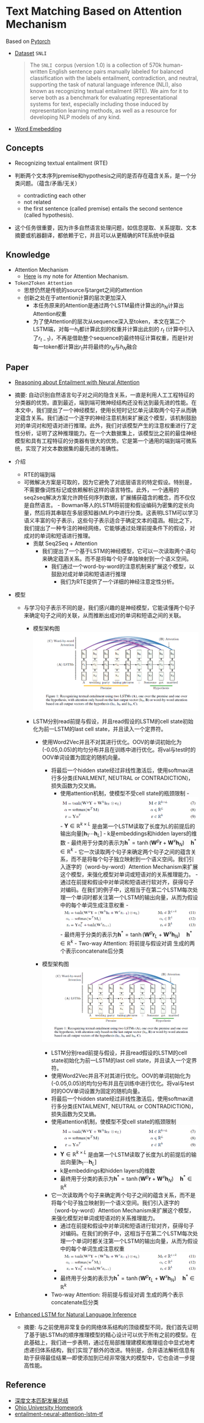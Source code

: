# Text Matching Based on Attention Mechanism

Based on [Pytorch](https://github.com/pytorch/pytorch)
- [Dataset](https://nlp.stanford.edu/projects/snli/) `SNLI` 
  
    > The `SNLI `corpus (version 1.0) is a collection of 570k human-written English sentence pairs manually labeled for balanced classification with the labels entailment, contradiction, and neutral, supporting the task of natural language inference (NLI), also known as recognizing textual entailment (RTE). We aim for it to serve both as a benchmark for evaluating representational systems for text, especially including those induced by representation learning methods, as well as a resource for developing NLP models of any kind.
- [Word Emebedding](https://nlp.stanford.edu/projects/glove/) 

## Concepts

-   Recognizing textual entailment (RTE)

-   判断两个文本序列premise和hypothesis之间的是否存在蕴含关系，是一个分类问题。（蕴含/矛盾/无关）
    -   contradicting each other
    -   not related
    -   the first sentence (called premise) entails the second sentence (called
        hypothesis).
-   这个任务很重要，因为许多自然语言处理问题，如信息提取、关系提取、文本摘要或机器翻译，都依赖于它，并且可以从更精确的RTE系统中获益

## Knowledge

-   Attention Mechanism
    -   [Here](<https://looperxx.github.io/My_wiki/Attention/>) is my note for Attention Mechanism.
-   `Token2Token Attention`
    -   思想仍然是传统的source与target之间的attention
    -   创新之处在于attention计算的层次更加深入
        -   本任务原来的Attention是通过两个LSTM最终计算出的$h_N$计算出Attention权重
        -   为了使Attention的层次从sequence深入至token，本文在第二个LSTM端，对每一$h_t$都计算此刻的权重并计算出此刻的 $r_t$ (计算中引入了$r_{t-1}$)，不再是借助整个sequence的最终特征计算权重，而是针对每一token都计算出$r_t$并将最终的$r_N$与$h_N$融合

## Paper

- [Reasoning about Entailment with Neural Attention](https://arxiv.org/abs/1509.06664)  
- 摘要: 自动识别自然语言句子对之间的隐含关系，一直是利用人工工程特征的分类器的优势。直到最近，端到端可微神经结构还没有达到最先进的性能。在本文中，我们提出了一个神经模型，使用长短时记忆单元读取两个句子从而确定蕴含关系。我们通过一个逐字的神经注意机制来扩展这个模型，该机制鼓励对的单词对和短语对进行推理。此外，我们对该模型产生的注意权重进行了定性分析，证明了这种推理能力。在一个大数据集上，该模型比之前的最佳神经模型和具有工程特征的分类器有很大的优势。它是第一个通用的端到端可微系统，实现了对文本数据集的最先进的准确性。
- 介绍
  
    -   RTE的端到端
    -   可微解决方案是可取的，因为它避免了对底层语言的特定假设。特别是，不需要像词性标记或依赖解析这样的语言特性。此外，一个通用的seq2seq解决方案允许跨任何序列数据，扩展捕获蕴含的概念，而不仅仅是自然语言。
      -   Bowman等人的LSTM将前提和假设编码为密集的定长向量，然后将其串联在多层感知器(MLP)中进行分类。这表明LSTM可以学习语义丰富的句子表示，这些句子表示适合于确定文本的蕴涵。相比之下，我们提出了一种专注的神经网络，它能够通过处理前提条件下的假设，对成对的单词和短语进行推理。
          -   贡献 Seq2Seq + Attention
              -   我们提出了一个基于LSTM的神经模型，它可以一次读取两个语句来确定蕴涵关系。而不是将每个句子单独映射到一个语义空间。
                  -   我们通过一个word-by-word的注意机制来扩展这个模型，以鼓励对成对单词和短语进行推理
                      -   我们为RTE提供了一个详细的神经注意定性分析。
    
- 模型
  
    -   与学习句子表示不同的是，我们感兴趣的是神经模型，它能读懂两个句子来确定句子之间的关联，从而推断出成对的单词和短语之间的关联。
    
        -   模型架构图![1558254842349](imgs/1558254842349.png)
    
        -   LSTM分别read前提与假设，并且read假设的LSTM的cell state初始化为前一LSTM的last cell state，并且读入一个定界符。
            -   使用Word2Vec并且不对其进行优化。OOV的单词初始化为(-0.05,0.05)的均匀分布并且在训练中进行优化。将val与test时的OOV单词设置为固定的随机向量。
                -   将最后一个hidden state经过非线性激活后，使用softmax进行多分类(ENAILMENT, NEUTRAL or CONTRADICTION)，损失函数为交叉熵。
                    -   使用attention机制，使模型不受cell state的瓶颈限制
                                    - ![1558267471816](imgs/1558267471816.png)
                                    - $\mathbf{Y} \in \mathbb{R}^{k \times L}$ 是由第一个LSTM读取了长度为L的前提后的输出向量$\left[\mathbf{h}_{1} \cdots \mathbf{h}_{L}\right]$
                                    - k是embeddings和hidden layers的维数
                                    - 最终用于分类的表示为$\mathbf{h}^{*}=\tanh \left(\mathbf{W}^{p} \mathbf{r}+\mathbf{W}^{x} \mathbf{h}_{N}\right) \quad \mathbf{h}^{*} \in \mathbb{R}^{k}$
                                - 它一次读取两个句子来确定两个句子之间的蕴含关系，而不是将每个句子独立映射到一个语义空间。我们引入逐字的（word-by-word）Attention Mechanism来扩展这个模型，来强化模型对单词或短语对的关系推理能力。
                                    - 通过在前提和假设中对单词和短语进行软对齐，获得句子对编码。在我们的例子中，这相当于在第二个LSTM每次处理一个单词时都关注第一个LSTM的输出向量，从而为假设中的每个单词生成注意权重
                                    - ![1558267722127](imgs/1558267722127.png)
                                    - 最终用于分类的表示为$\mathbf{h}^{*}=\tanh \left(\mathbf{W}^{p} \mathbf{r}_{L}+\mathbf{W}^{x} \mathbf{h}_{N}\right) \quad \mathbf{h}^{*} \in \mathbb{R}^{k}$
                                - Two-way Attention: 将前提与假设对调 生成的两个表示concatenate后分类
    
            - 模型架构图![1558254842349](imgs/1558254842349.png)
                - LSTM分别read前提与假设，并且read假设的LSTM的cell state初始化为前一LSTM的last cell state，并且读入一个定界符。
                - 使用Word2Vec并且不对其进行优化。OOV的单词初始化为(-0.05,0.05)的均匀分布并且在训练中进行优化。将val与test时的OOV单词设置为固定的随机向量。
                - 将最后一个hidden state经过非线性激活后，使用softmax进行多分类(ENTAILMENT, NEUTRAL or CONTRADICTION)，损失函数为交叉熵。
                - 使用attention机制，使模型不受cell state的瓶颈限制
                    - ![1558267471816](imgs/1558267471816.png)
                    - $\mathbf{Y} \in \mathbb{R}^{k \times L}$ 是由第一个LSTM读取了长度为L的前提后的输出向量$\left[\mathbf{h}_{1} \cdots \mathbf{h}_{L}\right]$
                    - k是embeddings和hidden layers的维数
                    - 最终用于分类的表示为$\mathbf{h}^{*}=\tanh \left(\mathbf{W}^{p} \mathbf{r}+\mathbf{W}^{x} \mathbf{h}_{N}\right) \quad \mathbf{h}^{*} \in \mathbb{R}^{k}$
                - 它一次读取两个句子来确定两个句子之间的蕴含关系，而不是将每个句子独立映射到一个语义空间。我们引入逐字的（word-by-word）Attention Mechanism来扩展这个模型，来强化模型对单词或短语对的关系推理能力。
                    - 通过在前提和假设中对单词和短语进行软对齐，获得句子对编码。在我们的例子中，这相当于在第二个LSTM每次处理一个单词时都关注第一个LSTM的输出向量，从而为假设中的每个单词生成注意权重
                    - ![1558267722127](imgs/1558267722127.png)
                    - 最终用于分类的表示为$\mathbf{h}^{*}=\tanh \left(\mathbf{W}^{p} \mathbf{r}_{L}+\mathbf{W}^{x} \mathbf{h}_{N}\right) \quad \mathbf{h}^{*} \in \mathbb{R}^{k}$
                - Two-way Attention: 将前提与假设对调 生成的两个表示concatenate后分类
    
- [Enhanced LSTM for Natural Language Inference](https://arxiv.org/abs/1609.06038v3)
    - 摘要: 与之前使用非常复杂的网络体系结构的顶级模型不同，我们首先证明了基于链LSTMs的顺序推理模型的精心设计可以优于所有之前的模型。在此基础上，我们进一步表明，通过在局部推理建模和推理组合中显式地考虑递归体系结构，我们实现了额外的改进。特别是，合并语法解析信息有助于获得最佳结果—即使添加到已经非常强大的模型中，它也会进一步提高性能。

## Reference

- [深度文本匹配发展总结](https://blog.csdn.net/xiayto/article/details/81247461)
- [Ohio University Homework](https://github.com/qfettes/ReasoningAboutEntailmentWithNeuralAttention)
- [entailment-neural-attention-lstm-tf](<https://github.com/borelien/entailment-neural-attention-lstm-tf/blob/master/python/network.py>)
